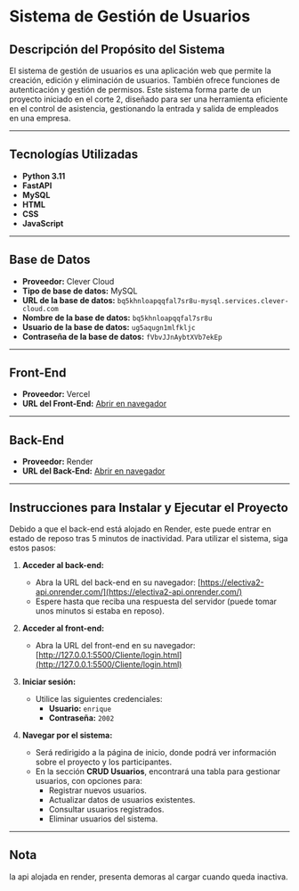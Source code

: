 # Sistema de Gestión de Usuarios

## Descripción del Propósito del Sistema
El sistema de gestión de usuarios es una aplicación web que permite la creación, edición y eliminación de usuarios. También ofrece funciones de autenticación y gestión de permisos. Este sistema forma parte de un proyecto iniciado en el corte 2, diseñado para ser una herramienta eficiente en el control de asistencia, gestionando la entrada y salida de empleados en una empresa.

---

## Tecnologías Utilizadas
- **Python 3.11**  
- **FastAPI**  
- **MySQL**  
- **HTML**  
- **CSS**  
- **JavaScript**  

---

## Base de Datos
- **Proveedor:** Clever Cloud  
- **Tipo de base de datos:** MySQL  
- **URL de la base de datos:** `bq5khnloapqqfal7sr8u-mysql.services.clever-cloud.com`  
- **Nombre de la base de datos:** `bq5khnloapqqfal7sr8u`  
- **Usuario de la base de datos:** `ug5aqugn1mlfkljc`  
- **Contraseña de la base de datos:** `fVbvJJnAybtXVb7ekEp`  

---

## Front-End
- **Proveedor:** Vercel  
- **URL del Front-End:** [Abrir en navegador](http://127.0.0.1:5500/Cliente/login.html)  

---

## Back-End
- **Proveedor:** Render  
- **URL del Back-End:** [Abrir en navegador](https://electiva2-api.onrender.com/)  

---

## Instrucciones para Instalar y Ejecutar el Proyecto
Debido a que el back-end está alojado en Render, este puede entrar en estado de reposo tras 5 minutos de inactividad. Para utilizar el sistema, siga estos pasos:  

1. **Acceder al back-end:**  
   - Abra la URL del back-end en su navegador: [https://electiva2-api.onrender.com/](https://electiva2-api.onrender.com/)  
   - Espere hasta que reciba una respuesta del servidor (puede tomar unos minutos si estaba en reposo).  

2. **Acceder al front-end:**  
   - Abra la URL del front-end en su navegador: [http://127.0.0.1:5500/Cliente/login.html](http://127.0.0.1:5500/Cliente/login.html)  

3. **Iniciar sesión:**  
   - Utilice las siguientes credenciales:  
     - **Usuario:** `enrique`  
     - **Contraseña:** `2002`  

4. **Navegar por el sistema:**  
   - Será redirigido a la página de inicio, donde podrá ver información sobre el proyecto y los participantes.  
   - En la sección **CRUD Usuarios**, encontrará una tabla para gestionar usuarios, con opciones para:  
     - Registrar nuevos usuarios.  
     - Actualizar datos de usuarios existentes.  
     - Consultar usuarios registrados.  
     - Eliminar usuarios del sistema.  

---

## Nota  
la api alojada en render, presenta demoras al cargar cuando queda inactiva.


